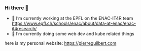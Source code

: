 ### Hi there 👋


- 🔭 I’m currently working at the EPFL on the ENAC-IT4R team
  https://www.epfl.ch/schools/enac/about/data-at-enac/enac-it4research/
- 🌱 I’m currently doing some web dev and kube related things


here is my personal website:
     https://pierreguilbert.com


